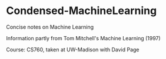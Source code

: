 # Condensed-MachineLearning

Concise notes on Machine Learning

Information partly from Tom Mitchell's Machine Learning (1997)

Course: CS760, taken at UW-Madison with David Page
